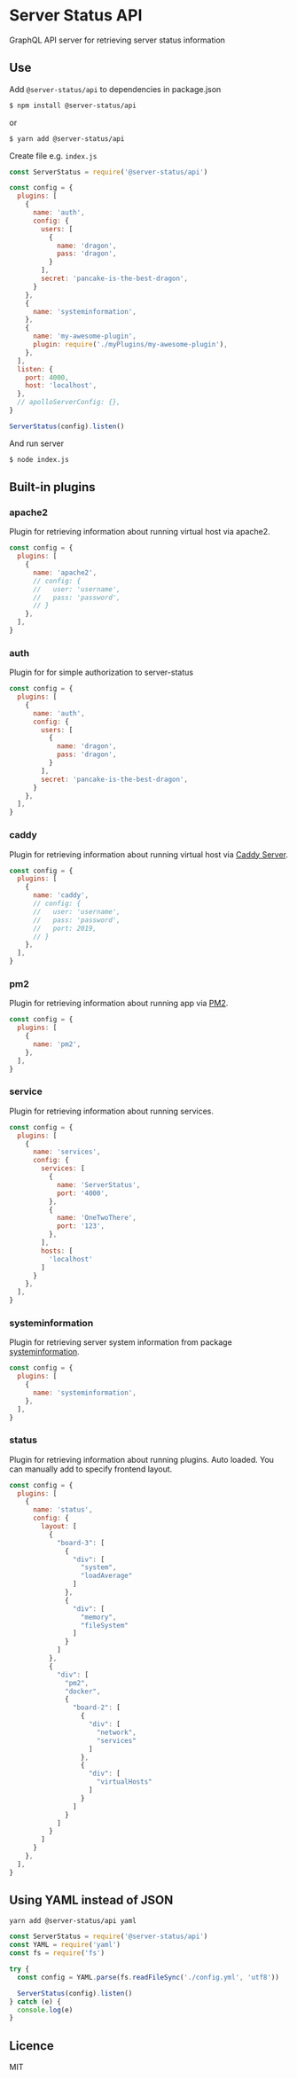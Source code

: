 # Server Status API

GraphQL API server for retrieving server status information

## Use

Add `@server-status/api` to dependencies in package.json

```bash
$ npm install @server-status/api
```
or
```bash
$ yarn add @server-status/api
```

Create file e.g. `index.js`
```js
const ServerStatus = require('@server-status/api')

const config = {
  plugins: [
    {
      name: 'auth',
      config: {
        users: [
          {
            name: 'dragon',
            pass: 'dragon',
          }
        ],
        secret: 'pancake-is-the-best-dragon',
      }
    },
    {
      name: 'systeminformation',
    },
    {
      name: 'my-awesome-plugin',
      plugin: require('./myPlugins/my-awesome-plugin'),
    },
  ],
  listen: {
    port: 4000,
    host: 'localhost',
  },
  // apolloServerConfig: {},
}

ServerStatus(config).listen()

```
And run server
```bash
$ node index.js
```

## Built-in plugins

### apache2
Plugin for retrieving information about running virtual host via apache2.
```js
const config = {
  plugins: [
    {
      name: 'apache2',
      // config: {
      //   user: 'username',
      //   pass: 'password',
      // }
    },
  ],
}
```
### auth
Plugin for for simple authorization to server-status
```js
const config = {
  plugins: [
    {
      name: 'auth',
      config: {
        users: [
          {
            name: 'dragon',
            pass: 'dragon',
          }
        ],
        secret: 'pancake-is-the-best-dragon',
      }
    },
  ],
}
```
### caddy
Plugin for retrieving information about running virtual host via [Caddy Server](https://caddyserver.com/).
```js
const config = {
  plugins: [
    {
      name: 'caddy',
      // config: {
      //   user: 'username',
      //   pass: 'password',
      //   port: 2019,
      // }
    },
  ],
}
```
### pm2
Plugin for retrieving information about running app via [PM2](https://pm2.io/).
```js
const config = {
  plugins: [
    {
      name: 'pm2',
    },
  ],
}
```
### service
Plugin for retrieving information about running services.
```js
const config = {
  plugins: [
    {
      name: 'services',
      config: {
        services: [
          {
            name: 'ServerStatus',
            port: '4000',
          },
          {
            name: 'OneTwoThere',
            port: '123',
          },
        ],
        hosts: [
          'localhost'
        ]
      }
    },
  ],
}
```
### systeminformation
Plugin for retrieving server system information from package [systeminformation](https://systeminformation.io/).  
```js
const config = {
  plugins: [
    {
      name: 'systeminformation',
    },
  ],
}
```
### status
Plugin for retrieving information about running plugins. Auto loaded. You can manually add to specify frontend layout. 
```js
const config = {
  plugins: [
    {
      name: 'status',
      config: {
        layout: [
          {
            "board-3": [
              {
                "div": [
                  "system",
                  "loadAverage"
                ]
              },
              {
                "div": [
                  "memory",
                  "fileSystem"
                ]
              }
            ]
          },
          {
            "div": [
              "pm2",
              "docker",
              {
                "board-2": [
                  {
                    "div": [
                      "network",
                      "services"
                    ]
                  },
                  {
                    "div": [
                      "virtualHosts"
                    ]
                  }
                ]
              }
            ]
          }
        ]
      }
    },
  ],
}
```

## Using YAML instead of JSON

```bash
yarn add @server-status/api yaml
```

```js
const ServerStatus = require('@server-status/api')
const YAML = require('yaml')
const fs = require('fs')

try {
  const config = YAML.parse(fs.readFileSync('./config.yml', 'utf8'))

  ServerStatus(config).listen()
} catch (e) {
  console.log(e)
}
```

## Licence

MIT
